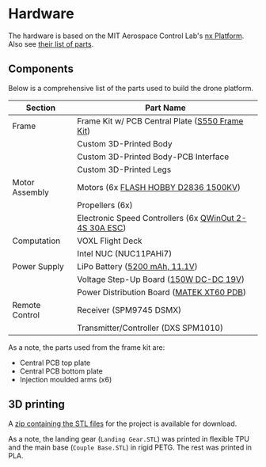 # Hardware

The hardware is based on the MIT Aerospace Control Lab's [nx Platform](https://gitlab.com/mit-acl/fsw/vehicle-builds/nx). Also see [their list of parts](https://docs.google.com/spreadsheets/d/1Wlv0AggwJEXu4AvRRExc7lY3p_MQ_X4-Evwyve9mzvk/edit#gid=0).

## Components
Below is a comprehensive list of the parts used to build the drone platform.

|    Section     |              Part Name               |
|----------------|--------------------------------------|
|     Frame      | Frame Kit w/ PCB Central Plate ([S550 Frame Kit](https://www.littohot.com/products/s550-hexacopter-frame-kit-with-pcb-central-plate-s550pcb)) |
|                | Custom 3D-Printed Body               |
|                | Custom 3D-Printed Body-PCB Interface |
|                | Custom 3D-Printed Legs               | 
| Motor Assembly | Motors (6x [FLASH HOBBY D2836 1500KV](https://a.co/d/2fDZAUj))                          |
|                | Propellers (6x)                      |
|                | Electronic Speed Controllers (6x [QWinOut 2-4S 30A ESC](https://www.amazon.com/QWinOut-Brushless-Controller-Multicopter-Quadcopter/dp/B07SFLJJQ5?th=1)) |
|  Computation   | VOXL Flight Deck                     |
|                | Intel NUC (NUC11PAHi7)               |
|  Power Supply  | LiPo Battery ([5200 mAh, 11.1V](https://www.amazon.com/HOOVO-Battery-5200mAh-Helicopter-Airplane/dp/B08V8YCZFF/ref=sr_1_26?))  |
|                | Voltage Step-Up Board  ([150W DC-DC 19V](https://www.amazon.com/Gowoops-10-32V-Converter-Adjustable-Voltage/dp/B00J1X4XXM/ref=sr_1_26?))              |
|                | Power Distribution Board ([MATEK XT60 PDB](https://www.amazon.com/MATEK-Distribution-PDB-XT60-Quadcopter-QAV210/dp/B07QPW14KK)) |
| Remote Control | Receiver (SPM9745 DSMX)              |
|                | Transmitter/Controller (DXS SPM1010) |

As a note, the parts used from the frame kit are:
* Central PCB top plate
* Central PCB bottom plate
* Injection moulded arms (x6)

## 3D printing
A [zip containing the STL files](../stl/AIROU-Drone-STLs.zip) for the project is available for download.

As a note, the landing gear (`Landing Gear.STL`) was printed in flexible TPU and the main base (`Couple Base.STL`) in rigid PETG. The rest was printed in PLA.